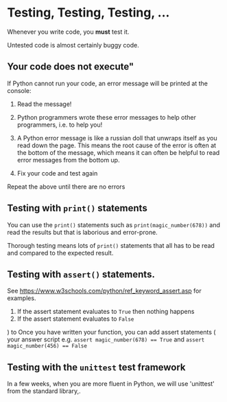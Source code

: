 # Testing, Testing, Testing, ...

Whenever you write code, you **must** test it.

Untested code is almost certainly buggy code.

## Your code does not execute"
If Python cannot run your code, an error message will be printed at the console:

1. Read the message!
2. Python programmers wrote these error messages to help other programmers,
   i.e. to help you!
3. A Python error message is like a russian doll that unwraps itself as you
   read down the page.
   This means the root cause of the error is often at the bottom of the
   message, which means it can often be helpful to read error messages from
   the bottom up.

3. Fix your code and test again

Repeat the above until there are no errors


## Testing with `print()` statements

You can use the `print()` statements such as `print(magic_number(678))`
and read the results but that is laborious and error-prone.

Thorough testing means lots of `print()` statements that all has to be read
and compared to the expected result.

## Testing with `assert()` statements.

See https://www.w3schools.com/python/ref_keyword_assert.asp for examples.

1. If the assert statement evaluates to `True` then nothing happens
2. If the assert statement evaluates to `False` 


) to
Once you have written your function, you can add assert statements (
 your answer
script e.g. `assert magic_number(678) == True` and
`assert magic_number(456) == False`


## Testing with the `unittest` test framework

In a few weeks, when you are more fluent in Python, we will use 'unittest'
from the standard library,.

